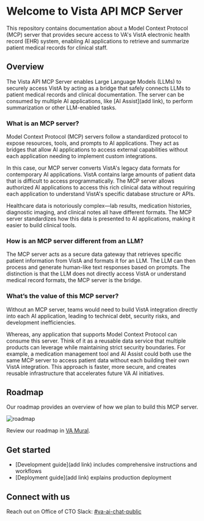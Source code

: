 # Welcome to Vista API MCP Server

This repository contains documentation about a Model Context Protocol (MCP) server that provides secure access to VA's VistA electronic health record (EHR) system, enabling AI applications to retrieve and summarize patient medical records for clinical staff.

## Overview

The Vista API MCP Server enables Large Language Models (LLMs) to securely access VistA by acting as a bridge that safely connects LLMs to patient medical records and clinical documentation. The server can be consumed by multiple AI applications, like [AI Assist](add link), to perform summarization or other LLM-enabled tasks.

### What is an MCP server?

Model Context Protocol (MCP) servers follow a standardized protocol to expose resources, tools, and prompts to AI applications. They act as bridges that allow AI applications to access external capabilities without each application needing to implement custom integrations.

In this case, our MCP server converts VistA's legacy data formats for contemporary AI applications. VistA contains large amounts of patient data that is difficult to access programmatically. The MCP server allows authorized AI applications to access this rich clinical data without requiring each application to understand VistA's specific database structure or APIs.

Healthcare data is notoriously complex—lab results, medication histories, diagnostic imaging, and clinical notes all have different formats. The MCP server standardizes how this data is presented to AI applications, making it easier to build clinical tools.

### How is an MCP server different from an LLM?

The MCP server acts as a secure data gateway that retrieves specific patient information from VistA and formats it for an LLM. The LLM can then process and generate human-like text responses based on prompts. The distinction is that the LLM does not directly access VistA or understand medical record formats, the MCP server is the bridge.

### What’s the value of this MCP server?

Without an MCP server, teams would need to build VistA integration directly into each AI application, leading to technical debt, security risks, and development inefficiencies.

Whereas, any application that supports Model Context Protocol can consume this server. Think of it as a reusable data service that multiple products can leverage while maintaining strict security boundaries. For example, a medication management tool and AI Assist could both use the same MCP server to access patient data without each building their own VistA integration. This approach is faster, more secure, and creates reusable infrastructure that accelerates future VA AI initiatives.

## Roadmap

Our roadmap provides an overview of how we plan to build this MCP server.

![roadmap](path/to/roadmap-mcp-august-2025.jpg)

Review our roadmap in [VA Mural](https://app.mural.co/t/departmentofveteransaffairs9999/m/departmentofveteransaffairs9999/1750882921059/550b745268addb245a7f73287ec7645b6fa0d2c7?sender=u65f0a75fc7c68f2a5a2a9545).

## Get started

- [Development guide](add link) includes comprehensive instructions and workflows
- [Deployment guide](add link) explains production deployment

## Connect with us

Reach out on Office of CTO Slack: [#va-ai-chat-public](https://dsva.slack.com/archives/C099YJ3ESJ0)
